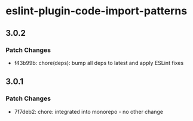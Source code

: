 # eslint-plugin-code-import-patterns

## 3.0.2

### Patch Changes

- f43b99b: chore(deps): bump all deps to latest and apply ESLint fixes

## 3.0.1

### Patch Changes

- 7f7deb2: chore: integrated into monorepo - no other change
